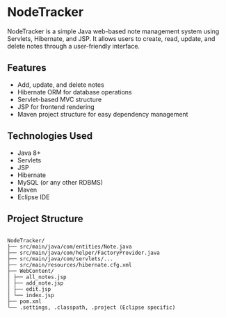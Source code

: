 # NodeTracker

NodeTracker is a simple Java web-based note management system using Servlets, Hibernate, and JSP. It allows users to create, read, update, and delete notes through a user-friendly interface.

## Features

- Add, update, and delete notes
- Hibernate ORM for database operations
- Servlet-based MVC structure
- JSP for frontend rendering
- Maven project structure for easy dependency management

## Technologies Used

- Java 8+
- Servlets
- JSP
- Hibernate
- MySQL (or any other RDBMS)
- Maven
- Eclipse IDE

## Project Structure
```

NodeTracker/
├── src/main/java/com/entities/Note.java
├── src/main/java/com/helper/FactoryProvider.java
├── src/main/java/com/servlets/...
├── src/main/resources/hibernate.cfg.xml
├── WebContent/
│ ├── all_notes.jsp
│ ├── add_note.jsp
│ ├── edit.jsp
│ └── index.jsp
├── pom.xml
└── .settings, .classpath, .project (Eclipse specific)
```
